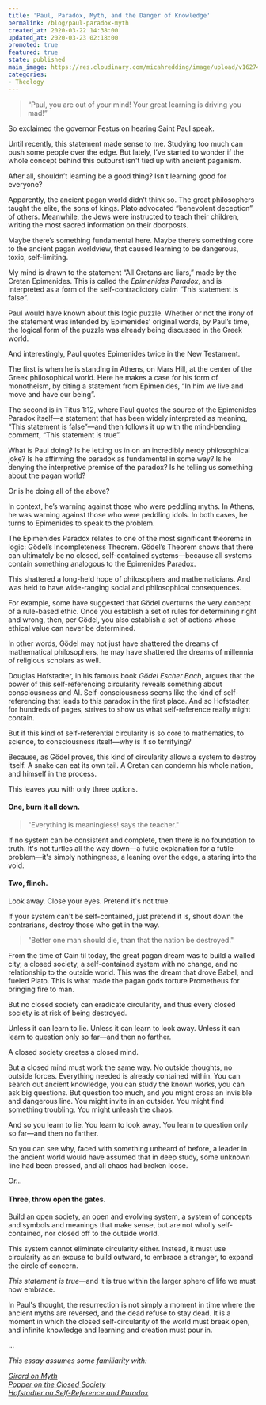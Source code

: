 ```yaml
---
title: 'Paul, Paradox, Myth, and the Danger of Knowledge'
permalink: /blog/paul-paradox-myth
created_at: 2020-03-22 14:38:00
updated_at: 2020-03-23 02:18:00
promoted: true
featured: true
state: published
main_image: https://res.cloudinary.com/micahredding/image/upload/v1627494433/serpent-adam-eve-classic.jpg
categories:
- Theology
---
```


> “Paul, you are out of your mind! Your great learning is driving you mad!”

So exclaimed the governor Festus on hearing Saint Paul speak.

Until recently, this statement made sense to me. Studying too much can push some people over the edge. But lately, I’ve started to wonder if the whole concept behind this outburst isn't tied up with ancient paganism.

After all, shouldn’t learning be a good thing? Isn’t learning good for everyone?

Apparently, the ancient pagan world didn’t think so. The great philosophers taught the elite, the sons of kings. Plato advocated “benevolent deception” of others. Meanwhile, the Jews were instructed to teach their children, writing the most sacred information on their doorposts.

Maybe there’s something fundamental here. Maybe there’s something core to the ancient pagan worldview, that caused learning to be dangerous, toxic, self-limiting.

My mind is drawn to the statement “All Cretans are liars,” made by the Cretan Epimenides. This is called the *Epimenides Paradox*, and is interpreted as a form of the self-contradictory claim “This statement is false”.

Paul would have known about this logic puzzle. Whether or not the irony of the statement was intended by Epimenides’ original words, by Paul’s time, the logical form of the puzzle was already being discussed in the Greek world. 

And interestingly, Paul quotes Epimenides twice in the New Testament. 

The first is when he is standing in Athens, on Mars Hill, at the center of the Greek philosophical world. Here he makes a case for his form of monotheism, by citing a statement from Epimenides, “In him we live and move and have our being”.

The second is in Titus 1:12, where Paul quotes the source of the Epimenides Paradox itself—a statement that has been widely interpreted as meaning, “This statement is false”—and then follows it up with the mind-bending comment, “This statement is true”.

What is Paul doing? Is he letting us in on an incredibly nerdy philosophical joke? Is he affirming the paradox as fundamental in some way? Is he denying the interpretive premise of the paradox?  Is he telling us something about the pagan world?

Or is he doing all of the above?

In context, he’s warning against those who were peddling myths. In Athens, he was warning against those who were peddling idols. In both cases, he turns to Epimenides to speak to the problem.

The Epimenides Paradox relates to one of the most significant theorems in logic: Gödel’s Incompleteness Theorem. Gödel’s Theorem shows that there can ultimately be no closed, self-contained systems—because all systems contain something analogous to the Epimenides Paradox.

This shattered a long-held hope of philosophers and mathematicians. And was held to have wide-ranging social and philosophical consequences. 

For example, some have suggested that Gödel overturns the very concept of a rule-based ethic. Once you establish a set of rules for determining right and wrong, then, per Gödel, you also establish a set of actions whose ethical value can never be determined.

In other words, Gödel may not just have shattered the dreams of mathematical philosophers, he may have shattered the dreams of millennia of religious scholars as well.

Douglas Hofstadter, in his famous book _Gödel Escher Bach_, argues that the power of this self-referencing circularity reveals something about consciousness and AI. Self-consciousness seems like the kind of self-referencing that leads to this paradox in the first place. And so Hofstadter, for hundreds of pages, strives to show us what self-reference really might contain. 

But if this kind of self-referential circularity is so core to mathematics, to science, to consciousness itself—why is it so terrifying?

Because, as Gödel proves, this kind of circularity allows a system to destroy itself. A snake can eat its own tail. A Cretan can condemn his whole nation, and himself in the process.

This leaves you with only three options.

#### One, burn it all down.

> "Everything is meaningless! says the teacher."

If no system can be consistent and complete, then there is no foundation to truth. It's not turtles all the way down—a futile explanation for a futile problem—it's simply nothingness, a leaning over the edge, a staring into the void.

#### Two, flinch.

Look away. Close your eyes. Pretend it's not true. 

If your system can't be self-contained, just pretend it is, shout down the contrarians, destroy those who get in the way.

> "Better one man should die, than that the nation be destroyed."

From the time of Cain til today, the great pagan dream was to build a walled city, a closed society, a self-contained system with no change, and no relationship to the outside world. This was the dream that drove Babel, and fueled Plato. This is what made the pagan gods torture Prometheus for bringing fire to man.

But no closed society can eradicate circularity, and thus every closed society is at risk of being destroyed. 

Unless it can learn to lie.
Unless it can learn to look away.
Unless it can learn to question only so far—and then no farther.

A closed society creates a closed mind.

But a closed mind must work the same way. No outside thoughts, no outside forces. Everything needed is already contained within. You can search out ancient knowledge, you can study the known works, you can ask big questions. But question too much, and you might cross an invisible and dangerous line. You might invite in an outsider. You might find something troubling. You might unleash the chaos.

And so you learn to lie.
You learn to look away.
You learn to question only so far—and then no farther.

So you can see why, faced with something unheard of before, a leader in the ancient world would have assumed that in deep study, some unknown line had been crossed, and all chaos had broken loose.

Or...

#### Three, throw open the gates.

Build an open society, an open and evolving system, a system of concepts and symbols and meanings that make sense, but are not wholly self-contained, nor closed off to the outside world. 

This system cannot eliminate circularity either. Instead, it must use circularity as an excuse to build outward, to embrace a stranger, to expand the circle of concern. 

*This statement is true*—and it is true within the larger sphere of life we must now embrace.

In Paul's thought, the resurrection is not simply a moment in time where the ancient myths are reversed, and the dead refuse to stay dead. It is a moment in which the closed self-circularity of the world must break open, and infinite knowledge and learning and creation must pour in.


...


_This essay assumes some familiarity with:_

_[Girard on Myth](https://amzn.to/3zMtKpi)_  
_[Popper on the Closed Society](https://amzn.to/3fphweP)_  
_[Hofstadter on Self-Reference and Paradox](https://amzn.to/375rnBF)_  

